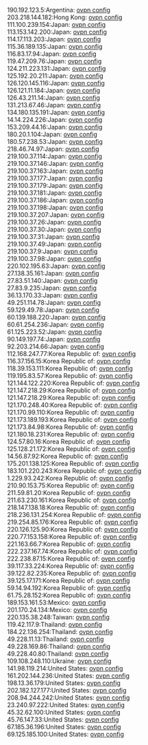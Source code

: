 190.192.123.5:Argentina: [ovpn config](vpn/190_192_123_5.ovpn)  
203.218.144.182:Hong Kong: [ovpn config](vpn/203_218_144_182.ovpn)  
111.100.239.154:Japan: [ovpn config](vpn/111_100_239_154.ovpn)  
113.153.142.200:Japan: [ovpn config](vpn/113_153_142_200.ovpn)  
114.17.113.203:Japan: [ovpn config](vpn/114_17_113_203.ovpn)  
115.36.189.135:Japan: [ovpn config](vpn/115_36_189_135.ovpn)  
116.83.17.94:Japan: [ovpn config](vpn/116_83_17_94.ovpn)  
119.47.209.76:Japan: [ovpn config](vpn/119_47_209_76.ovpn)  
124.211.223.131:Japan: [ovpn config](vpn/124_211_223_131.ovpn)  
125.192.20.211:Japan: [ovpn config](vpn/125_192_20_211.ovpn)  
126.120.145.116:Japan: [ovpn config](vpn/126_120_145_116.ovpn)  
126.121.11.184:Japan: [ovpn config](vpn/126_121_11_184.ovpn)  
126.43.211.14:Japan: [ovpn config](vpn/126_43_211_14.ovpn)  
131.213.67.46:Japan: [ovpn config](vpn/131_213_67_46.ovpn)  
134.180.135.191:Japan: [ovpn config](vpn/134_180_135_191.ovpn)  
14.14.224.226:Japan: [ovpn config](vpn/14_14_224_226.ovpn)  
153.209.44.16:Japan: [ovpn config](vpn/153_209_44_16.ovpn)  
180.20.1.104:Japan: [ovpn config](vpn/180_20_1_104.ovpn)  
180.57.238.53:Japan: [ovpn config](vpn/180_57_238_53.ovpn)  
218.46.74.97:Japan: [ovpn config](vpn/218_46_74_97.ovpn)  
219.100.37.114:Japan: [ovpn config](vpn/219_100_37_114.ovpn)  
219.100.37.146:Japan: [ovpn config](vpn/219_100_37_146.ovpn)  
219.100.37.163:Japan: [ovpn config](vpn/219_100_37_163.ovpn)  
219.100.37.177:Japan: [ovpn config](vpn/219_100_37_177.ovpn)  
219.100.37.179:Japan: [ovpn config](vpn/219_100_37_179.ovpn)  
219.100.37.181:Japan: [ovpn config](vpn/219_100_37_181.ovpn)  
219.100.37.186:Japan: [ovpn config](vpn/219_100_37_186.ovpn)  
219.100.37.198:Japan: [ovpn config](vpn/219_100_37_198.ovpn)  
219.100.37.207:Japan: [ovpn config](vpn/219_100_37_207.ovpn)  
219.100.37.26:Japan: [ovpn config](vpn/219_100_37_26.ovpn)  
219.100.37.30:Japan: [ovpn config](vpn/219_100_37_30.ovpn)  
219.100.37.31:Japan: [ovpn config](vpn/219_100_37_31.ovpn)  
219.100.37.49:Japan: [ovpn config](vpn/219_100_37_49.ovpn)  
219.100.37.9:Japan: [ovpn config](vpn/219_100_37_9.ovpn)  
219.100.37.98:Japan: [ovpn config](vpn/219_100_37_98.ovpn)  
220.102.195.63:Japan: [ovpn config](vpn/220_102_195_63.ovpn)  
27.138.35.161:Japan: [ovpn config](vpn/27_138_35_161.ovpn)  
27.83.51.140:Japan: [ovpn config](vpn/27_83_51_140.ovpn)  
27.83.9.235:Japan: [ovpn config](vpn/27_83_9_235.ovpn)  
36.13.170.33:Japan: [ovpn config](vpn/36_13_170_33.ovpn)  
49.251.114.78:Japan: [ovpn config](vpn/49_251_114_78.ovpn)  
59.129.49.78:Japan: [ovpn config](vpn/59_129_49_78.ovpn)  
60.139.188.220:Japan: [ovpn config](vpn/60_139_188_220.ovpn)  
60.61.254.236:Japan: [ovpn config](vpn/60_61_254_236.ovpn)  
61.125.223.52:Japan: [ovpn config](vpn/61_125_223_52.ovpn)  
90.149.197.74:Japan: [ovpn config](vpn/90_149_197_74.ovpn)  
92.203.214.66:Japan: [ovpn config](vpn/92_203_214_66.ovpn)  
112.168.247.77:Korea Republic of: [ovpn config](vpn/112_168_247_77.ovpn)  
116.37.156.15:Korea Republic of: [ovpn config](vpn/116_37_156_15.ovpn)  
118.39.153.111:Korea Republic of: [ovpn config](vpn/118_39_153_111.ovpn)  
119.195.83.57:Korea Republic of: [ovpn config](vpn/119_195_83_57.ovpn)  
121.144.122.220:Korea Republic of: [ovpn config](vpn/121_144_122_220.ovpn)  
121.147.218.29:Korea Republic of: [ovpn config](vpn/121_147_218_29.ovpn)  
121.147.218.29:Korea Republic of: [ovpn config](vpn/121_147_218_29.ovpn)  
121.170.248.40:Korea Republic of: [ovpn config](vpn/121_170_248_40.ovpn)  
121.170.99.110:Korea Republic of: [ovpn config](vpn/121_170_99_110.ovpn)  
121.173.189.193:Korea Republic of: [ovpn config](vpn/121_173_189_193.ovpn)  
121.173.84.98:Korea Republic of: [ovpn config](vpn/121_173_84_98.ovpn)  
121.180.18.231:Korea Republic of: [ovpn config](vpn/121_180_18_231.ovpn)  
124.57.80.16:Korea Republic of: [ovpn config](vpn/124_57_80_16.ovpn)  
125.128.21.172:Korea Republic of: [ovpn config](vpn/125_128_21_172.ovpn)  
14.56.87.92:Korea Republic of: [ovpn config](vpn/14_56_87_92.ovpn)  
175.201.138.125:Korea Republic of: [ovpn config](vpn/175_201_138_125.ovpn)  
183.101.220.243:Korea Republic of: [ovpn config](vpn/183_101_220_243.ovpn)  
1.229.93.242:Korea Republic of: [ovpn config](vpn/1_229_93_242.ovpn)  
210.90.153.75:Korea Republic of: [ovpn config](vpn/210_90_153_75.ovpn)  
211.59.81.20:Korea Republic of: [ovpn config](vpn/211_59_81_20.ovpn)  
211.63.230.161:Korea Republic of: [ovpn config](vpn/211_63_230_161.ovpn)  
218.147.138.18:Korea Republic of: [ovpn config](vpn/218_147_138_18.ovpn)  
218.236.131.254:Korea Republic of: [ovpn config](vpn/218_236_131_254.ovpn)  
219.254.85.176:Korea Republic of: [ovpn config](vpn/219_254_85_176.ovpn)  
220.126.125.90:Korea Republic of: [ovpn config](vpn/220_126_125_90.ovpn)  
220.77.153.158:Korea Republic of: [ovpn config](vpn/220_77_153_158.ovpn)  
221.163.66.7:Korea Republic of: [ovpn config](vpn/221_163_66_7.ovpn)  
222.237.167.74:Korea Republic of: [ovpn config](vpn/222_237_167_74.ovpn)  
222.238.87.15:Korea Republic of: [ovpn config](vpn/222_238_87_15.ovpn)  
39.117.33.224:Korea Republic of: [ovpn config](vpn/39_117_33_224.ovpn)  
39.122.82.235:Korea Republic of: [ovpn config](vpn/39_122_82_235.ovpn)  
39.125.17.171:Korea Republic of: [ovpn config](vpn/39_125_17_171.ovpn)  
59.14.94.192:Korea Republic of: [ovpn config](vpn/59_14_94_192.ovpn)  
61.75.28.152:Korea Republic of: [ovpn config](vpn/61_75_28_152.ovpn)  
189.153.161.53:Mexico: [ovpn config](vpn/189_153_161_53.ovpn)  
201.170.24.134:Mexico: [ovpn config](vpn/201_170_24_134.ovpn)  
220.135.38.248:Taiwan: [ovpn config](vpn/220_135_38_248.ovpn)  
119.42.117.9:Thailand: [ovpn config](vpn/119_42_117_9.ovpn)  
184.22.136.254:Thailand: [ovpn config](vpn/184_22_136_254.ovpn)  
49.228.11.13:Thailand: [ovpn config](vpn/49_228_11_13.ovpn)  
49.228.169.86:Thailand: [ovpn config](vpn/49_228_169_86.ovpn)  
49.228.40.80:Thailand: [ovpn config](vpn/49_228_40_80.ovpn)  
109.108.248.110:Ukraine: [ovpn config](vpn/109_108_248_110.ovpn)  
141.98.119.214:United States: [ovpn config](vpn/141_98_119_214.ovpn)  
161.202.144.236:United States: [ovpn config](vpn/161_202_144_236.ovpn)  
198.13.36.179:United States: [ovpn config](vpn/198_13_36_179.ovpn)  
202.182.127.177:United States: [ovpn config](vpn/202_182_127_177.ovpn)  
208.94.244.242:United States: [ovpn config](vpn/208_94_244_242.ovpn)  
23.240.97.222:United States: [ovpn config](vpn/23_240_97_222.ovpn)  
45.32.62.100:United States: [ovpn config](vpn/45_32_62_100.ovpn)  
45.76.147.33:United States: [ovpn config](vpn/45_76_147_33.ovpn)  
67.185.36.196:United States: [ovpn config](vpn/67_185_36_196.ovpn)  
69.125.185.100:United States: [ovpn config](vpn/69_125_185_100.ovpn)  
